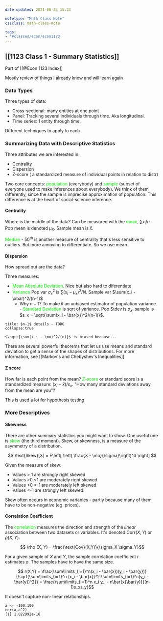 ```yaml
---
date updated: 2021-06-23 15:23

notetype: "Math Class Note"
cssclass: math-class-note

tags: 
- '#classes/econ/econ1123'
---
```


## [[1123 Class 1 - Summary Statistics]]
Part of [[@Econ 1123 Index]]

Mostly review of things I already knew and will learn again 

### Data Types

Three types of data: 
- Cross-sectional: many entities at one point
- Panel: Tracking several individuals through time. Aka longitudinal.
- Time series: 1 entity through time.

Different techniques to apply to each. 

### Summarizing Data with Descriptive Statistics

Three attributes we are interested in:
- Centrality
- Dispersion
- Z-score ( a standardized measure of individual points in relation to distr)

Two core concepts: <font color="gree">population</font> (everybody) and<font color="gree"> sample</font> (subset of everyone used to make inferences about everybody). We think of them differently, since the sample is imprecise approximation of population. This difference is at the heart of social-science inference. 

#### Centrality

Where is the middle of the data? Can be measured with the <font color="gree">mean</font>, $\sum x_i/n$.  Pop mean is denoted $\mu_X$. Sample mean is $\bar{x}$.

<font color="gree">Median</font> - $50^{\text{th}}$ is another measure of centrality that's less sensitive to outliers. But more annoying to differentiate. So we use mean.

#### Dispersion 

How spread out are the data? 

Three measures:

- <font color="gree">Mean Absolute Deviation.</font> Nice but also hard to diferentiate
- <font color="gree">Variance</font> Pop var $\sigma_x^2$ is $\sum(x_i - \mu_x)^2/N$. Sample var  $\sum(x_i - \xbar)^2/(n-1)$
	- Why $n-1$? To make it an unbiased estimator of population variance. 
-<font color="gree"> Standard Deviation</font> is sqrt of variance. Pop Stdev is $\sigma_x$, sample is $s_x = \sqrt{\sum(x_i - \bar{x})^2/(n-1)}$. 

```ad-info
title: $n-1$ details - TODO
collapse:true

$\sqrt{\sum(x_i - \mu)^2/(n)}$ is biased because...

```

There are several powerful theorems that let us use means and standard deviation to get a sense of the shapes of distributions. For more information, see [[Markov's and Chebyshev's Inequalities]]

#### Z score

How far is each point from the mean? <font color="gree">$Z$-score</font> or standard score is a standardized measure: $(x_i - \bar{x})/s_x$.  "How many standard deviations away from the mean are you"?

This is used a lot for hypothesis testing. 

### More Descriptives

#### Skewness

There are other summary statistics you might want to show. One useful one is <font color="gree">skew</font> (the third moment). Skew, or skewness, is a measure of the asymmetry of a distribution. 

$$ \text{Skew}[X] = E\left[ \left( \frac{X - \mu}{\sigma}\right)^3 \right] $$

Given the measure of skew:

- Values > 1 are strongly right skewed
- Values >0 <1 are moderately right skewed
- Values <0 >-1 are moderately left skewed
- Values <-1 are strongly left skewed. 


Skew often occurs in economic variables - partly because many of them have to be non-negative (eg. prices). 


#### Correlation Coefficient 

The <font color="gree">correlation</font> measures the direction and strength of the _linear_ association between two datasets or variables. It's denoted $\text{Corr}(X,Y)$ or $\rho (X,Y)$. 

$$ \rho (X, Y) = \frac{\text{Cov}(X,Y)}{\sigma_X \sigma_Y}$$

For a given sample of $X$ and $Y$, the sample correlation coefficient $r$ estimates $\rho$. The samples have to have the same size. 

$$ r(X,Y) =  \frac{\sum\limits_{i=1}^n(x_i - \bar{x})(y_i - \bar{y})}{\sqrt{\sum\limits_{i=1}^n (x_i - \bar{x})^2 \sum\limits_{i=1}^n(y_i - \bar{y})^2}} = \frac{\sum\limits_{i=1}^n x_i y_i - n\bar{x}\bar{y}}{(n-1)s_xs_y}$$

It doesn't capture non-linear relationships. 

```
a <- -100:100
cor(a,a^2)
[1] 1.022992e-18

```

